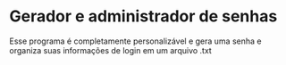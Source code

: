 # Gerador e administrador de senhas

Esse programa é completamente personalizável e gera uma senha e organiza suas informações de login em um arquivo .txt
